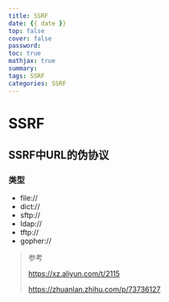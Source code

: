 ```yaml
---
title: SSRF
date: {{ date }}
top: false
cover: false
password:
toc: true
mathjax: true
summary:
tags: SSRF
categories: SSRF
---
```




# SSRF

## SSRF中URL的伪协议

### 类型

- file://
- dict://
- sftp://
- ldap://
- tftp://
- gopher://

> 参考
>
> https://xz.aliyun.com/t/2115
>
> https://zhuanlan.zhihu.com/p/73736127

